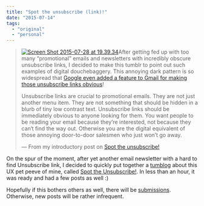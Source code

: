 ```yaml
---
title: "Spot the unsubscribe (link)!"
date: "2015-07-14"
tags:
  - "original"
  - "personal"
---
```


> [![Screen Shot 2015-07-28 at 19.39.34](images/Screen-Shot-2015-07-28-at-19.39.34--300x136.png)](images/Screen-Shot-2015-07-28-at-19.39.34-.png)After getting fed up with too many “promotional” emails and newsletters with incredibly obscure unsubscribe links, I decided to make this tumblr to point out such examples of digital douchebaggery. This annoying dark pattern is so widespread that [Google even added a feature to Gmail for making those unsubscribe links obvious](http://www.businessinsider.com/google-obvious-unsubscribe-link-email-2014-2)!
>
> Unsubscribe links are crucial to promotional emails. They are not just another menu item. They are not something that should be hidden in a blurb of tiny low contrast text. Unsubscribe links should be immediately obvious to anyone looking for them. You want people to be reading your email because they’re interested, not because they can‘t find the way out. Otherwise you are the digital equivalent of those annoying door-to-door salesmen who just won’t go away.
>
> — From my introductory post on [Spot the unsubscribe!](http://spottheunsubscribe.tumblr.com/post/124094024596/o-hai)

On the spur of the moment, after yet another email newsletter with a hard to find Unsubscribe link, I decided to quickly put together a [tumblog](http://spottheunsubscribe.tumblr.com/) about this UX pet peeve of mine, called [Spot the Unsubscribe!](http://spottheunsubscribe.tumblr.com/). In less than an hour, it was ready and had a few posts as well :)

Hopefully if this bothers others as well, there will be [submissions](http://spottheunsubscribe.tumblr.com/submit). Otherwise, new posts will be rather infrequent.
